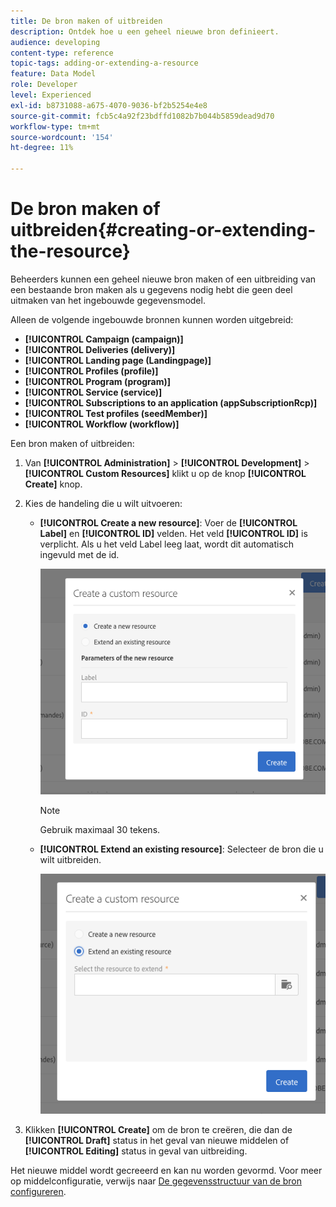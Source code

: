 ```yaml
---
title: De bron maken of uitbreiden
description: Ontdek hoe u een geheel nieuwe bron definieert.
audience: developing
content-type: reference
topic-tags: adding-or-extending-a-resource
feature: Data Model
role: Developer
level: Experienced
exl-id: b8731088-a675-4070-9036-bf2b5254e4e8
source-git-commit: fcb5c4a92f23bdffd1082b7b044b5859dead9d70
workflow-type: tm+mt
source-wordcount: '154'
ht-degree: 11%

---
```


# De bron maken of uitbreiden{#creating-or-extending-the-resource}

Beheerders kunnen een geheel nieuwe bron maken of een uitbreiding van een bestaande bron maken als u gegevens nodig hebt die geen deel uitmaken van het ingebouwde gegevensmodel.

Alleen de volgende ingebouwde bronnen kunnen worden uitgebreid:

* **[!UICONTROL Campaign (campaign)]**
* **[!UICONTROL Deliveries (delivery)]**
* **[!UICONTROL Landing page (Landingpage)]**
* **[!UICONTROL Profiles (profile)]**
* **[!UICONTROL Program (program)]**
* **[!UICONTROL Service (service)]**
* **[!UICONTROL Subscriptions to an application (appSubscriptionRcp)]**
* **[!UICONTROL Test profiles (seedMember)]**
* **[!UICONTROL Workflow (workflow)]**

Een bron maken of uitbreiden:

1. Van **[!UICONTROL Administration]** > **[!UICONTROL Development]** > **[!UICONTROL Custom Resources]** klikt u op de knop **[!UICONTROL Create]** knop.
1. Kies de handeling die u wilt uitvoeren:

   * **[!UICONTROL Create a new resource]**: Voer de **[!UICONTROL Label]** en **[!UICONTROL ID]** velden. Het veld **[!UICONTROL ID]** is verplicht. Als u het veld Label leeg laat, wordt dit automatisch ingevuld met de id.

     ![](assets/schema_extension_2.png)

     >[!NOTE]
     >
     >Gebruik maximaal 30 tekens.

   * **[!UICONTROL Extend an existing resource]**: Selecteer de bron die u wilt uitbreiden.

     ![](assets/schema_extension_10.png)

1. Klikken **[!UICONTROL Create]** om de bron te creëren, die dan de **[!UICONTROL Draft]** status in het geval van nieuwe middelen of **[!UICONTROL Editing]** status in geval van uitbreiding.

Het nieuwe middel wordt gecreeerd en kan nu worden gevormd. Voor meer op middelconfiguratie, verwijs naar [De gegevensstructuur van de bron configureren](../../developing/using/configuring-the-resource-s-data-structure.md).
